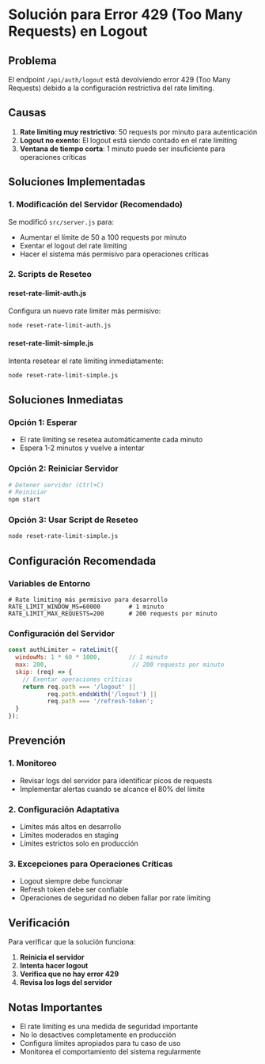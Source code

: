# Solución para Error 429 (Too Many Requests) en Logout

## Problema
El endpoint `/api/auth/logout` está devolviendo error 429 (Too Many Requests) debido a la configuración restrictiva del rate limiting.

## Causas
1. **Rate limiting muy restrictivo**: 50 requests por minuto para autenticación
2. **Logout no exento**: El logout está siendo contado en el rate limiting
3. **Ventana de tiempo corta**: 1 minuto puede ser insuficiente para operaciones críticas

## Soluciones Implementadas

### 1. Modificación del Servidor (Recomendado)
Se modificó `src/server.js` para:
- Aumentar el límite de 50 a 100 requests por minuto
- Exentar el logout del rate limiting
- Hacer el sistema más permisivo para operaciones críticas

### 2. Scripts de Reseteo

#### reset-rate-limit-auth.js
Configura un nuevo rate limiter más permisivo:
```bash
node reset-rate-limit-auth.js
```

#### reset-rate-limit-simple.js
Intenta resetear el rate limiting inmediatamente:
```bash
node reset-rate-limit-simple.js
```

## Soluciones Inmediatas

### Opción 1: Esperar
- El rate limiting se resetea automáticamente cada minuto
- Espera 1-2 minutos y vuelve a intentar

### Opción 2: Reiniciar Servidor
```bash
# Detener servidor (Ctrl+C)
# Reiniciar
npm start
```

### Opción 3: Usar Script de Reseteo
```bash
node reset-rate-limit-simple.js
```

## Configuración Recomendada

### Variables de Entorno
```env
# Rate limiting más permisivo para desarrollo
RATE_LIMIT_WINDOW_MS=60000        # 1 minuto
RATE_LIMIT_MAX_REQUESTS=200       # 200 requests por minuto
```

### Configuración del Servidor
```javascript
const authLimiter = rateLimit({
  windowMs: 1 * 60 * 1000,        // 1 minuto
  max: 200,                        // 200 requests por minuto
  skip: (req) => {
    // Exentar operaciones críticas
    return req.path === '/logout' || 
           req.path.endsWith('/logout') ||
           req.path === '/refresh-token';
  }
});
```

## Prevención

### 1. Monitoreo
- Revisar logs del servidor para identificar picos de requests
- Implementar alertas cuando se alcance el 80% del límite

### 2. Configuración Adaptativa
- Límites más altos en desarrollo
- Límites moderados en staging
- Límites estrictos solo en producción

### 3. Excepciones para Operaciones Críticas
- Logout siempre debe funcionar
- Refresh token debe ser confiable
- Operaciones de seguridad no deben fallar por rate limiting

## Verificación
Para verificar que la solución funciona:

1. **Reinicia el servidor**
2. **Intenta hacer logout**
3. **Verifica que no hay error 429**
4. **Revisa los logs del servidor**

## Notas Importantes
- El rate limiting es una medida de seguridad importante
- No lo desactives completamente en producción
- Configura límites apropiados para tu caso de uso
- Monitorea el comportamiento del sistema regularmente
